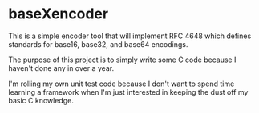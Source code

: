 # baseXencoder

This is a simple encoder tool that will implement RFC 4648 which defines standards for base16, 
base32, and base64 encodings.

The purpose of this project is to simply write some C code because I haven't done any in over a year.

I'm rolling my own unit test code because I don't want to spend time learning a framework
when I'm just interested in keeping the dust off my basic C knowledge.

